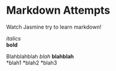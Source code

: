 Markdown Attempts
=========================
Watch Jasmine try to learn markdown!


*italics*  
**bold**  



Blahblahblah *blah* **blahblah**  
*blah1
*blah2
*blah3


